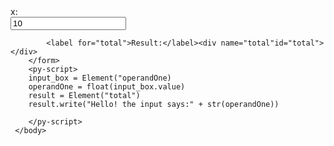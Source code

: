 <!DOCTYPE html>
<html lang="en">
   <head>
      <link rel="stylesheet"href="https://pyscript.net/latest/pyscript.css" />
      <script defer src="https://pyscript.net/latest/pyscript.js"></script>
      <style>
           label{
               display:block;
           }
       </style>
    </head>
    <body>
        <form>
            <label for="operandOne">x:</label><input name="operandOne"id="operandOne"value="10">

            <label for="total">Result:</label><div name="total"id="total"></div>
        </form>
        <py-script>
        input_box = Element("operandOne)
        operandOne = float(input_box.value)
        result = Element("total")
        result.write("Hello! the input says:" + str(operandOne))

        </py-script>
     </body>
</html>
